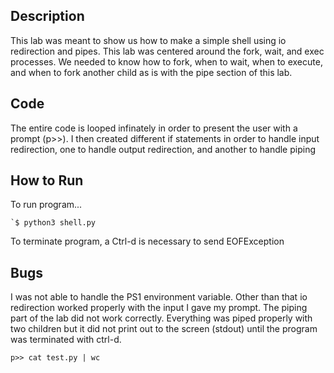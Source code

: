 ## Description

This lab was meant to show us how to make a simple shell using io redirection
and pipes. This lab was centered around the fork, wait, and exec processes. We
needed to know how to fork, when to wait, when to execute, and when to fork
another child as is with the pipe section of this lab.


## Code

The entire code is looped infinately in order to present the user with a
prompt (p>>). I then created different if statements in order to handle input
redirection, one to handle output redirection, and another to handle piping


## How to Run

To run program...

```
`$ python3 shell.py
```
To terminate program, a Ctrl-d is necessary to send EOFException


## Bugs

I was not able to handle the PS1 environment variable. Other than that io
redirection worked properly with the input I gave my prompt. The piping part
of the lab did not work correctly. Everything was piped properly with two
children but it did not print out to the screen (stdout) until the program was
terminated with ctrl-d.

```
p>> cat test.py | wc
```
